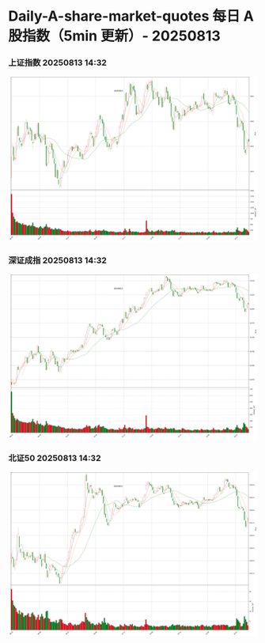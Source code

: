 
# Daily-A-share-market-quotes 每日 A 股指数（5min 更新）- 20250813

### 上证指数 20250813 14:32
![](./fig/2025/8/20250813-sh000001.png)

### 深证成指 20250813 14:32
![](./fig/2025/8/20250813-sz399001.png)

### 北证50 20250813 14:32
![](./fig/2025/8/20250813-bj899050.png)
